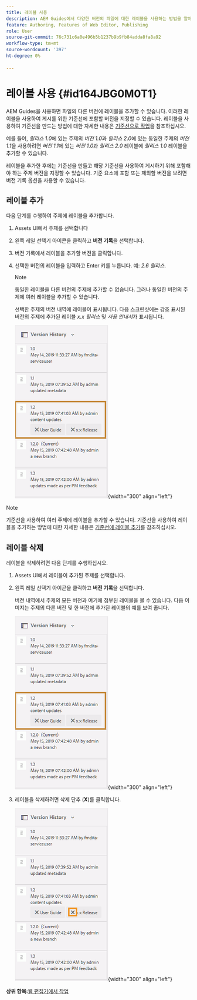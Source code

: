 ```yaml
---
title: 레이블 사용
description: AEM Guides에서 다양한 버전의 파일에 대한 레이블을 사용하는 방법을 알아봅니다. 항목 버전에 레이블을 추가하거나 삭제하는 방법에 대해 알아봅니다.
feature: Authoring, Features of Web Editor, Publishing
role: User
source-git-commit: 76c731c6a0e496b5b1237b9b9fb84adda8fa8a92
workflow-type: tm+mt
source-wordcount: '397'
ht-degree: 0%

---
```


# 레이블 사용 {#id164JBG0M0T1}

AEM Guides을 사용하면 파일의 다른 버전에 레이블을 추가할 수 있습니다. 이러한 레이블을 사용하여 게시를 위한 기준선에 포함할 버전을 지정할 수 있습니다. 레이블을 사용하여 기준선을 만드는 방법에 대한 자세한 내용은 [기준선으로 작업](generate-output-use-baseline-for-publishing.md#)을 참조하십시오.

예를 들어, *릴리스 1.0*&#x200B;에 있는 주제의 *버전 1.0*&#x200B;과 *릴리스 2.0*&#x200B;에 있는 동일한 주제의 *버전 1.1*&#x200B;을 사용하려면 *버전 1.1*&#x200B;에 있는 *버전 1.0*&#x200B;과 *릴리스 2.0* 레이블에 *릴리스 1.0* 레이블을 추가할 수 있습니다.

레이블을 추가한 후에는 기준선을 만들고 해당 기준선을 사용하여 게시하기 위해 포함해야 하는 주제 버전을 지정할 수 있습니다. 기준 요소에 포함 또는 제외할 버전을 보려면 버전 기록 옵션을 사용할 수 있습니다.

## 레이블 추가

다음 단계를 수행하여 주제에 레이블을 추가합니다.

1. Assets UI에서 주제를 선택합니다
1. 왼쪽 레일 선택기 아이콘을 클릭하고 **버전 기록**&#x200B;을 선택합니다.
1. 버전 기록에서 레이블을 추가할 버전을 클릭합니다.

1. 선택한 버전의 레이블을 입력하고 Enter 키를 누릅니다. 예: *2.6 릴리스*.

   >[!NOTE]
   >
   > 동일한 레이블을 다른 버전의 주제에 추가할 수 없습니다. 그러나 동일한 버전의 주제에 여러 레이블을 추가할 수 있습니다.

   선택한 주제의 버전 내역에 레이블이 표시됩니다. 다음 스크린샷에는 강조 표시된 버전의 주제에 추가된 레이블 *x.x 릴리스* 및 *사용 안내서*&#x200B;가 표시됩니다.

   ![](images/labels.png){width="300" align="left"}

>[!NOTE]
>
> 기준선을 사용하여 여러 주제에 레이블을 추가할 수 있습니다. 기준선을 사용하여 레이블을 추가하는 방법에 대한 자세한 내용은 [기준선에 레이블 추가](generate-output-use-baseline-for-publishing.md#id184KD0T305Z)를 참조하십시오.

## 레이블 삭제

레이블을 삭제하려면 다음 단계를 수행하십시오.

1. Assets UI에서 레이블이 추가된 주제를 선택합니다.
1. 왼쪽 레일 선택기 아이콘을 클릭하고 **버전 기록**&#x200B;을 선택합니다.

   버전 내역에서 주제의 모든 버전과 여기에 첨부된 레이블을 볼 수 있습니다. 다음 이미지는 주제의 다른 버전 및 한 버전에 추가된 레이블의 예를 보여 줍니다.

   ![](images/labels.png){width="300" align="left"}

1. 레이블을 삭제하려면 삭제 단추 \(**X**\)를 클릭합니다.

   ![](images/delete-labels.png){width="300" align="left"}


**상위 항목:**[&#x200B;웹 편집기에서 작업](web-editor.md)
